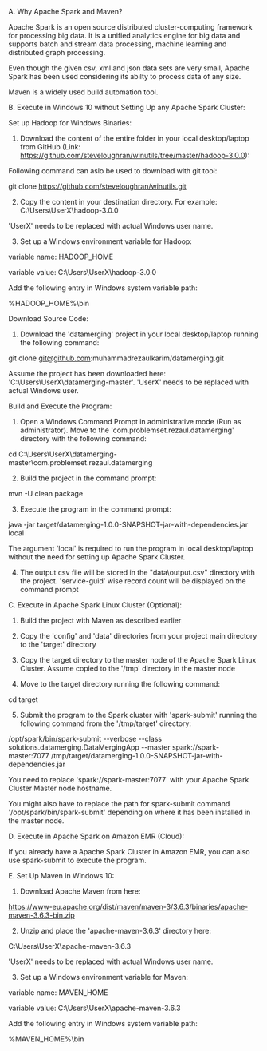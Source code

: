 
A. Why Apache Spark and Maven?

Apache Spark is an open source distributed cluster-computing framework for processing big data. It is a unified analytics engine for big data and supports batch and stream data processing, machine learning and distributed graph processing. 

Even though the given csv, xml and json data sets are very small, Apache Spark has been used considering its abilty to process data of any size.

Maven is a widely used build automation tool.

B. Execute in Windows 10 without Setting Up any Apache Spark Cluster:

Set up Hadoop for Windows Binaries:

1. Download the content of the entire folder in your local desktop/laptop from GitHub (Link: https://github.com/steveloughran/winutils/tree/master/hadoop-3.0.0):

Following command can aslo be used to download with git tool:

git clone https://github.com/steveloughran/winutils.git


2. Copy the content in your destination directory. For example: C:\Users\UserX\hadoop-3.0.0

'UserX' needs to be replaced with actual Windows user name.

3. Set up a Windows environment variable for Hadoop:

variable name: HADOOP_HOME

variable value: C:\Users\UserX\hadoop-3.0.0

Add the following entry in Windows system variable path:

%HADOOP_HOME%\bin


Download Source Code:

1. Download the 'datamerging' project in your local desktop/laptop running the following command:

git clone git@github.com:muhammadrezaulkarim/datamerging.git

Assume the project has been downloaded here: 'C:\Users\UserX\datamerging-master'. 'UserX' needs to be replaced with actual Windows user.


Build and Execute the Program:

1. Open a Windows Command Prompt in administrative mode (Run as administrator). Move to the 'com.problemset.rezaul.datamerging' directory with the following command:

cd C:\Users\UserX\datamerging-master\com.problemset.rezaul.datamerging


2. Build the project in the command prompt:

mvn -U clean package

3. Execute the program in the command prompt:

java -jar target/datamerging-1.0.0-SNAPSHOT-jar-with-dependencies.jar local

The argument 'local' is required to run the program in local desktop/laptop without the need for setting up Apache Spark Cluster.

4. The output csv file will be stored in the "data\output.csv" directory with the project. 'service-guid' wise record count will be displayed on the command prompt


C. Execute in Apache Spark Linux Cluster (Optional):

1. Build the project with Maven as described earlier

2. Copy the 'config' and 'data' directories from your project main directory to the 'target' directory

3. Copy the target directory to the master node of the Apache Spark Linux Cluster. Assume copied to the '/tmp' directory in the master node

4. Move to the target directory running the following command:

cd target

5. Submit the program to the Spark cluster with 'spark-submit' running the following command from the '/tmp/target' directory:

/opt/spark/bin/spark-submit --verbose --class solutions.datamerging.DataMergingApp --master spark://spark-master:7077 /tmp/target/datamerging-1.0.0-SNAPSHOT-jar-with-dependencies.jar

You need to replace 'spark://spark-master:7077' with your Apache Spark Cluster Master node hostname. 

You might also have to replace the path for spark-submit command '/opt/spark/bin/spark-submit' depending on where it has been installed in the master node.


D. Execute in Apache Spark on Amazon EMR (Cloud):

If you already have a Apache Spark Cluster in Amazon EMR, you can also use spark-submit to execute the program.


E. Set Up Maven in Windows 10:

1. Download Apache Maven from here:

https://www-eu.apache.org/dist/maven/maven-3/3.6.3/binaries/apache-maven-3.6.3-bin.zip

2. Unzip and place the 'apache-maven-3.6.3' directory here:

C:\Users\UserX\apache-maven-3.6.3

'UserX' needs to be replaced with actual Windows user name.

3. Set up a Windows environment variable for Maven:

variable name: MAVEN_HOME

variable value: C:\Users\UserX\apache-maven-3.6.3

Add the following entry in Windows system variable path:

%MAVEN_HOME%\bin

